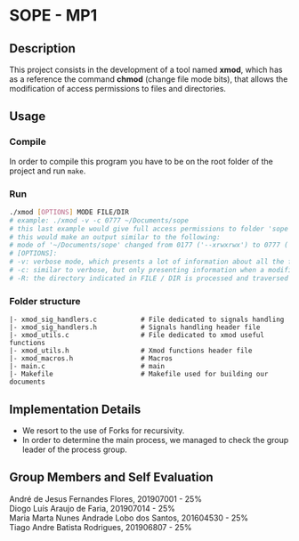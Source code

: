 # SOPE - MP1

## Description

This project consists in the development of a tool named **xmod**, which has as a reference the command **chmod** (change file mode bits), that allows the modification of access permissions to files and directories.  

## Usage

### Compile

In order to compile this program you have to be on the root folder of the project and run `make`.

### Run

```bash
./xmod [OPTIONS] MODE FILE/DIR
# example: ./xmod -v -c 0777 ~/Documents/sope
# this last example would give full access permissions to folder 'sope'
# this would make an output similar to the following:
# mode of '~/Documents/sope' changed from 0177 ('--xrwxrwx') to 0777 ('rwxrwxrwx')
# [OPTIONS]:
# -v: verbose mode, which presents a lot of information about all the files found;
# -c: similar to verbose, but only presenting information when a modification is made;
# -R: the directory indicated in FILE / DIR is processed and traversed recursively, processing the entire directory tree below. 
```

### Folder structure

```
|- xmod_sig_handlers.c           # File dedicated to signals handling
|- xmod_sig_handlers.h           # Signals handling header file
|- xmod_utils.c                  # File dedicated to xmod useful functions
|- xmod_utils.h                  # Xmod functions header file
|- xmod_macros.h                 # Macros 
|- main.c                        # main
|- Makefile                      # Makefile used for building our documents
```

## Implementation Details

* We resort to the use of Forks for recursivity.
* In order to determine the main process, we managed to check the group leader of the process group.

## Group Members and Self Evaluation

André de Jesus Fernandes Flores,	201907001 - 25%  
Diogo Luís Araujo de Faria,	201907014 - 25%  
Maria Marta Nunes Andrade Lobo dos Santos,	201604530 - 25%  
Tiago Andre Batista Rodrigues,	201906807 - 25%  



